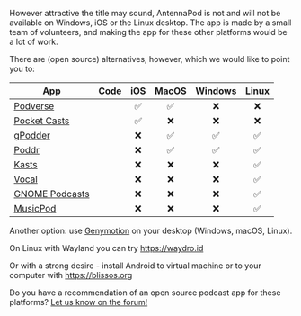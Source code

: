 However attractive the title may sound, AntennaPod is not and will not be available on Windows, iOS or the Linux desktop. The app is made by a small team of volunteers, and making the app for these other platforms would be a lot of work.

There are (open source) alternatives, however, which we would like to point you to:

<!-- mdpo-disable -->
<!-- mdpo-enable-next-line -->

App|Code|iOS|MacOS|Windows|Linux
---|---|:---:|:---:|:---:|:---:
[Podverse](https://podverse.fm/about)|[<i class="fab fa-github"></i>](https://github.com/podverse/podverse-rn)|✅|✅|❌|❌
[Pocket Casts](https://pocketcasts.com/)|[<i class="fab fa-github"></i>](https://github.com/Automattic/pocket-casts-ios)|✅|❌|❌|❌
[gPodder](https://gpodder.github.io/)|[<i class="fab fa-github"></i>](https://github.com/gpodder/gpodder)|❌|✅|✅|✅
[Poddr](https://sn8z.github.io/Poddr/)|[<i class="fab fa-github"></i>](https://github.com/Sn8z/Poddr)|❌|✅|✅|✅
[Kasts](https://apps.kde.org/kasts/)|[<i class="fab fa-gitlab"></i>](https://invent.kde.org/multimedia/kasts)|❌|❌|❌|✅
[Vocal](https://vocalproject.net/)|[<i class="fab fa-github"></i>](https://github.com/VocalPodcastProject/vocal)|❌|❌|❌|✅
[GNOME Podcasts](https://apps.gnome.org/app/org.gnome.Podcasts/)|[<i class="fab fa-gitlab"></i>](https://gitlab.gnome.org/World/podcasts)|❌|❌|❌|✅
[MusicPod](https://snapcraft.io/musicpod)|[<i class="fab fa-github"></i>](https://github.com/ubuntu-flutter-community/musicpod)|❌|❌|❌|✅

<!-- mdpo-enable -->

Another option: use [Genymotion](https://www.genymotion.com) on your desktop (Windows, macOS, Linux).

On Linux with Wayland you can try https://waydro.id

Or with a strong desire - install Android to virtual machine or to your computer with https://blissos.org

Do you have a recommendation of an open source podcast app for these platforms? [Let us know on the forum!](https://forum.antennapod.org)
